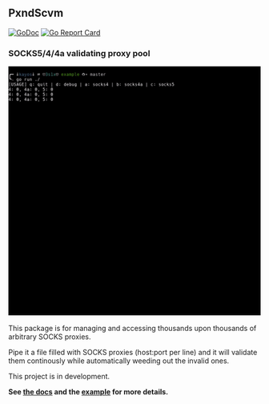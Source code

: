## PxndScvm
[![GoDoc](https://godoc.org/github.com/yunginnanet/pxndscvm?status.svg)](https://godoc.org/github.com/yunginnanet/pxndscvm) [![Go Report Card](https://goreportcard.com/badge/github.com/yunginnanet/HellPot)](https://goreportcard.com/report/github.com/yunginnanet/pxndscvm)
### SOCKS5/4/4a validating proxy pool

![Demo](./pxndscvm.gif)

This package is for managing and accessing thousands upon thousands of arbitrary SOCKS proxies.

Pipe it a file filled with SOCKS proxies (host:port per line) and it will validate them continously while automatically weeding out the invalid ones.

This project is in development.

**See [the docs](https://godoc.org/git.tcp.direct/kayos/pxndscvm) and the [example](example/main.go) for more details.**
